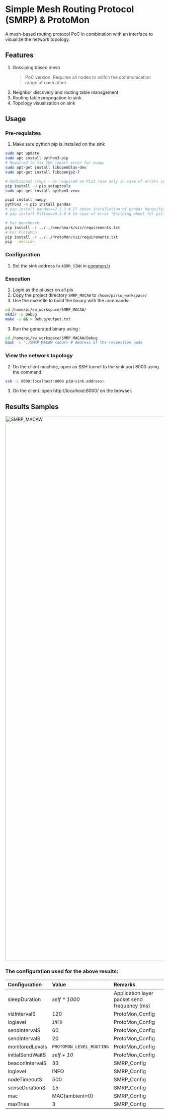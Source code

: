 # Simple Mesh Routing Protocol (SMRP) & ProtoMon
A mesh-based routing protocol PoC in combination with an interface to visualize the network topology.

## Features
1. Gossiping based mesh
   > PoC version: Requires all nodes to within the communication range of each other
3. Neighbor discovery and routing table management
4. Routing table propogation to sink
5. Topology visualization on sink

## Usage
### Pre-requisites
1. Make sure python pip is installed on the sink
```bash
sudo apt update
sudo apt install python3-pip
# Required to fix the import error for numpy
sudo apt-get install libopenblas-dev
sudo apt-get install libopenjp2-7

# Additional steps - as required on Pi13 (use only in case of errors in GUI logs)
pip install -U pip setuptools
sudo apt-get install python3-venv

pip3 install numpy
python3 -m pip install pandas
# pip install pandas==2.2.3 # If above installation of pandas hangs/fails
# pip install Pillow==9.3.0 # In case of error "Building wheel for pillow (pyproject.toml) did not run successfully."

# For benchmark
pip install -r ../../benchmark/viz/requirements.txt
# For ProtoMon
pip install -r ../../ProtoMon/viz/requirements.txt
pip --version
``` 

### Configuration
1. Set the sink address to `ADDR_SINK` in [common.h](common.h#L26)

### Execution
1. Login as the pi user on all pis
1. Copy the project directory `SMRP_MACAW` to `/home/pi/sw_workspace/` 
2. Use the makefile to build the binary with the commands:
```bash
cd /home/pi/sw_workspace/SMRP_MACAW/
mkdir -p Debug
make -s && > Debug/output.txt
```
3. Run the generated binary using :
```bash
cd /home/pi/sw_workspace/SMRP_MACAW/Debug
bash -c './SMRP_MACAW <addr> # Address of the respective node
```

### View the network topology
2. On the client machine, open an SSH tunnel to the sink port 8000 using the command:
```bash
ssh -L 8000:localhost:8000 pi@<sink.address>
```
3. On the client. open http://localhost:8000/ on the browser.

## Results Samples

<img width="1903" height="1728" alt="SMRP_MACAW" src="https://github.com/user-attachments/assets/2a18833c-eb5a-47d6-99d1-9f920d0c93ab" />

### The configuration used for the above results:
| **Configuration** | **Value** | **Remarks** |
|:---|:---|:---|
| sleepDuration | *self \* 1000* | Application layer packet send frequency (ms) |
| vizIntervalS | 120 | ProtoMon_Config |
| loglevel | `INFO` | ProtoMon_Config |
| sendIntervalS | 60 | ProtoMon_Config |
| sendIntervalS | 20 | ProtoMon_Config |
| monitoredLevels | `PROTOMON_LEVEL_ROUTING` | ProtoMon_Config |
| initialSendWaitS | *self + 10* | ProtoMon_Config |
| beaconIntervalS | 33 | SMRP_Config |
| loglevel | INFO | SMRP_Config |
| nodeTimeoutS | 500 | SMRP_Config |
| senseDurationS | 15 | SMRP_Config |
| mac | MAC{ambient=0} | SMRP_Config |
| maxTries | 3 | SMRP_Config |
